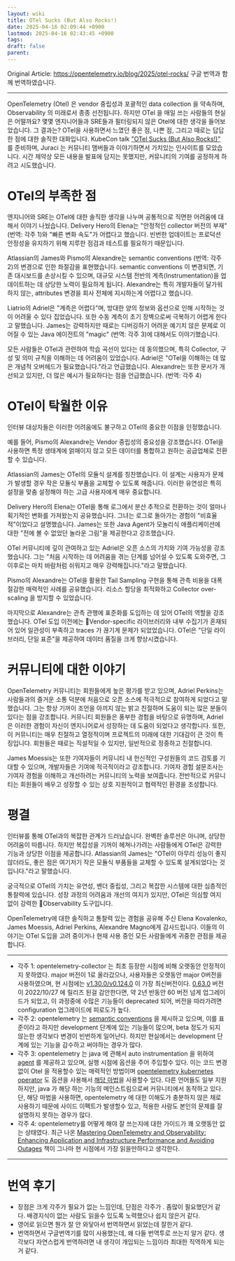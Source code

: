 ```yaml
---
layout: wiki
title: OTel Sucks (But Also Rocks!)
date: 2025-04-16 02:09:44 +0900
lastmod: 2025-04-16 02:43:45 +0900
tags: 
draft: false
parent: 
---
```

Original Article: https://opentelemetry.io/blog/2025/otel-rocks/
구글 번역과 함께 번역하였습니다.

---

OpenTelemetry (Otel) 은 vendor 중립성과 포괄적인 data collection 을 약속하며, Observability 의 미래로서 종종 선전됩니다. 하지만 OTel 을 매일 쓰는 사람들의 현실은 어떨까요? 몇몇 엔지니어들과 SRE들과 필터링되지 않은 Otel에 대한 생각을 들어보았습니다. 그 결과는? OTel을 사용하면서 느꼈던 좋은 점, 나쁜 점, 그리고 때로는 답답한 점에 대한 솔직한 대화입니다.
KubeCon talk ["OTel Sucks (But Also Rocks!)"](https://sched.co/1txHm) 를 준비하며, Juraci 는 커뮤니티 맴버들과 이야기하면서 가치있는 인사이트를 모았습니다. 시간 제약상 모든 내용을 발표에 담지는 못했지만, 커뮤니티의 기여를 공정하게 하려고 시도했습니다.

# OTel의 부족한 점
엔지니어와 SRE는 OTel에 대한 솔직한 생각을 나누며 공통적으로 직면한 어려움에 대해서 이야기 나눴습니다. Delivery Hero의 Elena는 "안정적인 collector 버전의 부재" (번역: 각주 1)와 "빠른 변화 속도"가 어렵다고 했습니다. 빈번한 업데이트는 프로덕션 안정성을 유지하기 위해 지루한 점검과 테스트를 필요하기 때문입니다.

Atlassian의 James와 Pismo의 Alexandre는 semantic conventions (번역: 각주 2)의 변경으로 인한 좌절감을 표현했습니다. semantic conventions 이 변경되면, 기존 대시보드를 손상시킬 수 있으며, 대규모 시스템 전반의 계측(Instrumentation)을 업데이트하는 데 상당한 노력이 필요하게 됩니다. Alexandre는 특히 개발자들이 달가워하지 않는, attributes 변경을 회사 전체에 지시하는게 어렵다고 했습니다.

Liatrio의 Adriel은 "계측은 어렵다"며, 방대한 양의 정보와 옵션으로 인해 시작하는 것이 어려울 수 있다 집었습니다. 또한 수동 계측이 초기 장벽으로써 극복하기 어렵게 한다고 말했습니다. James는 강력하지만 때로는 디버깅하기 어려운 예기치 않은 문제로 이어질 수 있는 Java 에이전트의 "magic" (번역: 각주 3)에 대해서도 이야기했습니다.

모든 사람들은 OTel과 관련하여 학습 곡선이 있다는 데 동의했으며, 특히 Collector, 구성 및 의미 규칙을 이해하는 데 어려움이 있었습니다. Adriel은 "OTel을 이해하는 데 많은 개념적 오버헤드가 필요했습니다."라고 언급했습니다. Alexandre는 또한 문서가 개선되고 있지만, 더 많은 예시가 필요하다는 점을 언급했습니다. (번역: 각주 4)

# OTel이 탁월한 이유
인터뷰 대상자들은 이러한 어려움에도 불구하고 OTel의 중요한 이점을 인정했습니다.

예를 들어, Pismo의 Alexandre는 Vendor 중립성의 중요성을 강조했습니다. OTel을 사용하면 특정 생태계에 얽매이지 않고 모든 데이터를 통합하고 원하는 공급업체로 전환할 수 있습니다.

Atlassian의 James는 OTel의 모듈식 설계를 칭찬했습니다. 이 설계는 사용자가 문제가 발생할 경우 작은 모듈식 부품을 교체할 수 있도록 해줍니다. 이러한 유연성은 특히 설정을 맞춤 설정해야 하는 고급 사용자에게 매우 중요합니다.

Delivery Hero의 Elena는 OTel을 통해 로그에서 분산 추적으로 전환하는 것이 얼마나 획기적인 변화를 가져왔는지 공유했습니다. 그녀는 로그로 돌아가는 경험이 "비효율적"이었다고 설명했습니다. James는 또한 Java Agent가 모놀리식 애플리케이션에 대한 "전에 볼 수 없었던 놀라운 그림"을 제공한다고 강조했습니다.

OTel 커뮤니티에 깊이 관여하고 있는 Adriel은 오픈 소스의 가치와 기여 가능성을 강조했습니다. 그는 "처음 시작하는 데 어려움을 겪는 단계를 넘어설 수 있도록 도와주면, 그 이후로는 마치 바람처럼 쉬워지고 매우 강력해집니다."라고 말했습니다.

Pismo의 Alexandre는 OTel을 활용한 Tail Sampling 구현을 통해 관측 비용을 대폭 절감한 매력적인 사례를 공유했습니다. 리소스 할당을 최적화하고 Collector over-scaling 을 방지할 수 있었습니다.

마지막으로 Alexandre는 관측 관행에 표준화를 도입하는 데 있어 OTel의 역할을 강조했습니다. OTel 도입 이전에는 Vendor-specific 라이브러리와 내부 수집기가 혼재되어 있어 일관성이 부족하고 traces 가 끊기게 문제가 되었었습니다. OTel은 "단일 라이브러리, 단일 표준"을 제공하여 데이터 품질을 크게 향상시켰습니다.


# 커뮤니티에 대한 이야기
OpenTelemetry 커뮤니티는 회원들에게 높은 평가를 받고 있으며, Adriel Perkins는 사람들과의 즐거운 소통 덕분에 처음으로 오픈 소스에 적극적으로 참여하게 되었다고 말했습니다. 그는 항상 기꺼이 조언을 아끼지 않는 밝고 친절하며 도움이 되는 많은 분들이 있다는 점을 강조합니다. 커뮤니티 회원들은 풍부한 경험을 바탕으로 유명하며, Adriel은 이러한 경험이 자신이 엔지니어로서 성장하는 데 도움이 되었다고 생각합니다. 또한, 이 커뮤니티는 매우 친절하고 열정적이며 프로젝트의 미래에 대한 기대감이 큰 것이 특징입니다. 회원들은 때로는 직설적일 수 있지만, 일반적으로 정중하고 친절합니다.

James Moessis는 또한 기여자들이 커뮤니티 내 헌신적인 구성원들의 코드 검토를 기대할 수 있으며, 개발자들은 기여에 적극적이라고 강조합니다. 기여자 경험 설문조사는 기여자 경험을 이해하고 개선하려는 커뮤니티의 노력을 보여줍니다. 전반적으로 커뮤니티는 회원들이 배우고 성장할 수 있는 상호 지원적이고 협력적인 환경을 조성합니다.


# 평결
인터뷰를 통해 OTel과의 복잡한 관계가 드러났습니다. 완벽한 솔루션은 아니며, 상당한 어려움이 따릅니다. 하지만 복잡성을 기꺼이 헤쳐나가려는 사람들에게 OTel은 강력한 기능과 상당한 이점을 제공합니다. Atlassian의 James는 "OTel이 아무리 성능이 좋지 않더라도, 좋은 점은 여기저기 작은 모듈식 부품들을 교체할 수 있도록 설계되었다는 것입니다."라고 말했습니다.

궁극적으로 OTel의 가치는 유연성, 벤더 중립성, 그리고 복잡한 시스템에 대한 심층적인 통찰력에 있습니다. 성장 과정의 어려움과 개선의 여지가 있지만, OTel은 의심할 여지 없이 강력한 Observability 도구입니다.

OpenTelemetry에 대한 솔직하고 통찰력 있는 경험을 공유해 주신 Elena Kovalenko, James Moessis, Adriel Perkins, Alexandre Magno에게 감사드립니다. 이들의 이야기는 OTel 도입을 고려 중이거나 현재 사용 중인 모든 사람들에게 귀중한 관점을 제공합니다.

---
- 각주 1: opentelemetry-collector 는 최초 등장한 시점에 비해 오랫동안 안정적이지 못하였다. major 버전이 1로 올라갔으나, 사용자들은 오랫동안 major 0버전을 사용하였으며, 현 시점에는 [v1.30.0/v0.124.0](https://github.com/open-telemetry/opentelemetry-collector/releases/tag/v0.124.0) 이 가장 최신버전이다. [0.63.0](https://github.com/open-telemetry/opentelemetry-collector/releases/tag/v0.63.0) 버전이 2022/10/27 에 릴리즈 된걸 감안한다면, 약 2년 반동안 60 버전 넘게 업그레이드가 되었고, 이 과정중에 수많은 기능들이 deprecated 되어, 버전을 따라가려면 configuration 업그레이드에 피로도가 높다.
- 각주 2: opentelemetry 는 [semantic conventions](https://opentelemetry.io/docs/concepts/semantic-conventions/) 을 제시하고 있으며, 이를 표준이라고 하지만 development 단계에 있는 기능들이 많으며, beta 정도가 되지 않는한 생각보다 변경이 빈번하게 일어난다. 하지만 현실에서는 development 단계에 있는 기능을 감수하고 써야하는 경우가 많다.
- 각주 3: opentelemetry 는 java 에 관해서 auto instrumentation 을 위하여 [agent](https://opentelemetry.io/docs/zero-code/java/agent/) 를 제공하고 있으며, 실행 시점에 옵션을 주어 주입할수 있다. 이는 코드 변경 없이 Otel 을 적용할수 있는 매력적인 방법이며 [opentelemetry kubernetes operator](https://opentelemetry.io/docs/platforms/kubernetes/operator/automatic/#java) 도 옵션을 사용해서 [해당 마법](https://github.com/open-telemetry/opentelemetry-operator/blob/e330c69f57cd3f995c04866765656122d27fadc5/pkg/instrumentation/javaagent.go#L16)을 사용할수 있다. 다른 언어들도 일부 지원하지만, java 가 해당 하는 기능의 메인스트림으로써 커뮤니티에서 동작하고 있다. 단, 해당 마법을 사용하면, opentelemetry 에 대한 이해도가 충분하지 않은 채로 사용하기 때문에 사이드 이펙트가 발생할수 있고, 적용한 사람도 본인의 문제를 잘 설명하지 못하는 경우가 많다.
- 각주 4: opentelemetry를 어떻게 해야 잘 쓰는지에 대한 가이드가 꽤 오랫동안 없는 상태였다. 최근 나온 [Mastering OpenTelemetry and Observability: Enhancing Application and Infrastructure Performance and Avoiding Outages](https://www.amazon.com/Mastering-OpenTelemetry-Observability-Application-Infrastructure/dp/1394253125) 책이 그나마 현 시점에서 가장 읽을만하다고 생각한다.

---
# 번역 후기
- 장점은 크게 각주가 필요가 없는 느낌인데, 단점은 각주가 . 좀많이 필요했던거 같다. 배경지식이 없는 사람도 읽을수 있도록 노력했으나 쉽지 않은거 같다.
- 영어로 읽으면 뭔가 잘 안 와닿아서 번역하면서 읽었는데 잘한거 같다.
- 번역하면서 구글번역기를 많이 사용했는데, 왜 다들 번역투로 쓰는지 알거 같다. 생각보다 자연스럽게 번역하려면 내 생각이 개입되는 느낌이라 최대한 직역하게 되는거 같다.